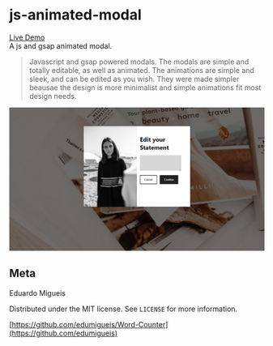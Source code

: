 # js-animated-modal
[Live Demo](https://edumigueis.github.io/Word-Counter/)<br> A js and gsap animated modal.
> Javascript and gsap powered modals. The modals are simple and totally editable, as well as animated. The animations are simple and sleek, and can be edited as you wish. They were made simpler beausae the design is more minimalist and simple animations fit most design needs.

![](header.png)

## Meta

Eduardo Migueis

Distributed under the MIT license. See ``LICENSE`` for more information.

[https://github.com/edumigueis/Word-Counter](https://github.com/edumigueis)